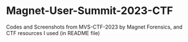 # Magnet-User-Summit-2023-CTF
Codes and Screenshots from MVS-CTF-2023 by Magnet Forensics, and CTF resources I used (in README file)
